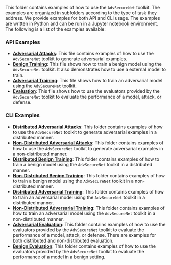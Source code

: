 This folder contains examples of how to use the `AdvSecureNet` toolkit. The examples are organized in subfolders according to the type of task they address. We provide examples for both API and CLI usage. The examples are written in Python and can be run in a Jupyter notebook environment. The following is a list of the examples available:

### API Examples

- [**Adversarial Attacks**](./advsecurenet/adversarial_attacks/adversarial_attacks.ipynb): This file contains examples of how to use the `AdvSecureNet` toolkit to generate adversarial examples.
- [**Benign Training**](./advsecurenet/benign_training/benign_training.ipynb): This file shows how to train a benign model using the `AdvSecureNet` toolkit. It also demonstrates how to use a external model to train.
- [**Adversarial Training**](./advsecurenet/defenses/adversarial_training/adversarial_training.ipynb): This file shows how to train an adversarial model using the `AdvSecureNet` toolkit.
- [**Evaluation**](./advsecurenet/evaluation/evaluation.ipynb): This file shows how to use the evaluators provided by the `AdvSecureNet` toolkit to evaluate the performance of a model, attack, or defense.

### CLI Examples

- [**Distributed Adversarial Attacks**](./cli/adversarial_attacks/distributed): This folder contains examples of how to use the `AdvSecureNet` toolkit to generate adversarial examples in a distributed manner.
- [**Non-Distributed Adversarial Attacks**](./cli/adversarial_attacks/distributed): This folder contains examples of how to use the `AdvSecureNet` toolkit to generate adversarial examples in a non-distributed manner.
- [**Distributed Benign Training**](./cli/benign_training/distributed): This folder contains examples of how to train a benign model using the `AdvSecureNet` toolkit in a distributed manner.
- [**Non-Distributed Benign Training**](./cli/benign_training/non_distributed): This folder contains examples of how to train a benign model using the `AdvSecureNet` toolkit in a non-distributed manner.
- [**Distributed Adversarial Training**](./cli/defenses/adversarial_training/distributed): This folder contains examples of how to train an adversarial model using the `AdvSecureNet` toolkit in a distributed manner.
- [**Non-Distributed Adversarial Training**](./cli/defenses/adversarial_training/non_distributed): This folder contains examples of how to train an adversarial model using the `AdvSecureNet` toolkit in a non-distributed manner.
- [**Adversarial Evaluation**](./cli/evaluation/adversarial_evaluation): This folder contains examples of how to use the evaluators provided by the `AdvSecureNet` toolkit to evaluate the performance of a model, attack, or defense. There are examples for both distributed and non-distributed evaluation.
- [**Benign Evaluation**](./cli/evaluation/benign_evaluation): This folder contains examples of how to use the evaluators provided by the `AdvSecureNet` toolkit to evaluate the performance of a model in a benign setting.
